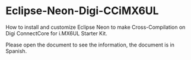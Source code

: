 # Eclipse-Neon-Digi-CCiMX6UL
How to install and customize Eclipse Neon to make Cross-Compilation on Digi ConnectCore for i.MX6UL Starter Kit.

Please open the document to see the information, the document is in Spanish.
